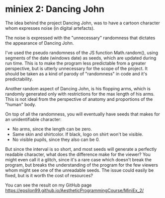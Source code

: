 # miniex 2: Dancing John

The idea behind the project Dancing John, was to have a cartoon character whom expresses noise (in digital artefacts).

The noise is expressed with the "unnecessary" randomness that dictates the appearance of Dancing John. 
 
  I've used the pseudo randomness of the JS function Math.random(), using segments of the date (windows date) as seeds, which are updated during run time. This is to make the program less predictable from a greater perspective, but is utterly unnecessary for the scope of the project. It should be taken as a kind of parody of "randomness" in code and it's predictability.

  Another random aspect of Dancing John, is his flopping arms, which is randomly generated only with restrictions for the max length of his arms. This is not ideal from the perspective of anatomy and proportions of the "human" body.

On top of all the randomness, you will eventually have seeds that makes for an unidentifiable character:
* No arms, since the length can be zero.
* Same skin and shirtcolor. If black, logo on shirt won't be visible.
* No visible pupils, since they also can be 0.

But since the interval is so short, and most seeds will generate a perfectly readable character, what does the difference make for the viewer? You might even call it a glitch, since it's a rare case which doesn't break the program, but breaks the understanding of the program for the few viewers whom might see one of the unreadable seeds. The issue could easily be fixed, but is it worth the cost of resources? 

You can see the result on my GitHub page
https://epsilon99.github.io/AestheticProgrammingCourse/MiniEx_2/